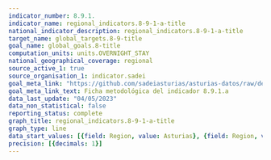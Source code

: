 ```yaml
---
indicator_number: 8.9.1.
indicator_name: regional_indicators.8-9-1-a-title
national_indicator_description: regional_indicators.8-9-1-a-title
target_name: global_targets.8-9-title
goal_name: global_goals.8-title
computation_units: units.OVERNIGHT_STAY
national_geographical_coverage: regional
source_active_1: true
source_organisation_1: indicator.sadei
goal_meta_link: "https://github.com/sadeiasturias/asturias-datos/raw/develop/descargas/metodologia/8.9.1.a.pdf"
goal_meta_link_text: Ficha metodológica del indicador 8.9.1.a
data_last_update: "04/05/2023"
data_non_statistical: false
reporting_status: complete
graph_title: regional_indicators.8-9-1-a-title
graph_type: line
data_start_values: [{field: Region, value: Asturias}, {field: Region, value: España}]
precision: [{decimals: 1}]
---
```

